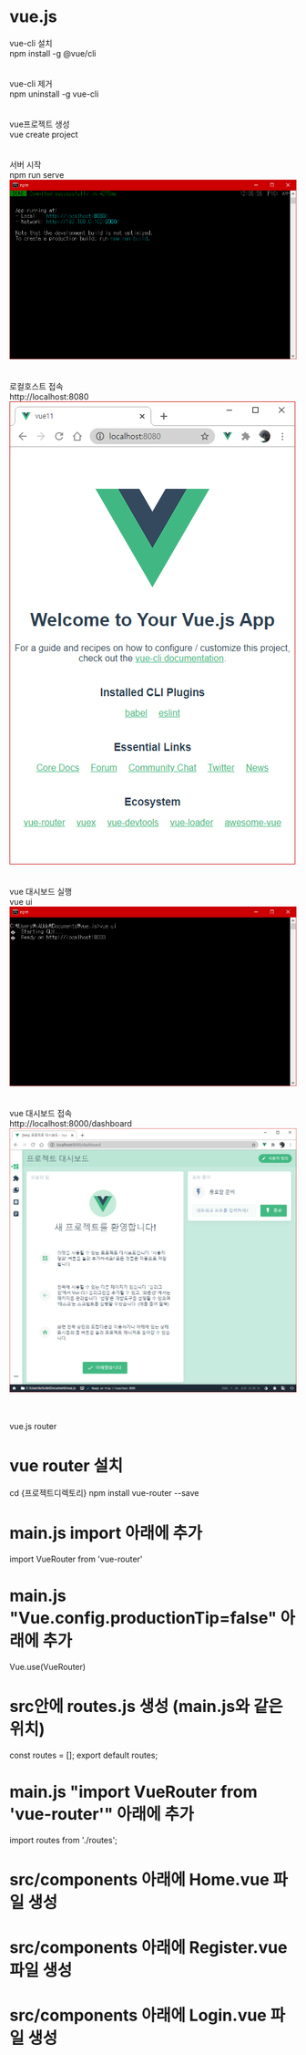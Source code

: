 # vue.js

vue-cli 설치<br/>
npm install -g @vue/cli<br/>
<br/><br/>
vue-cli 제거<br/>
npm uninstall -g vue-cli<br/>
<br/><br/>
vue프로젝트 생성<br/>
vue create project<br/>
<br/><br/>
서버 시작<br/>
npm run serve<br/>
<img src=".etc/npm_run_serve.png?raw=true"/><br/>
<br/><br/>
로컬호스트 접속<br/>
http://localhost:8080<br/>
<img src=".etc/localhost8080.png?raw=true"/><br/>
<br/><br/>
vue 대시보드 실행<br/>
vue ui<br/>
<img src=".etc/vue_ui.png?raw=true"/><br/>
<br/><br/>
vue 대시보드 접속<br/>
http://localhost:8000/dashboard<br/>
<img src=".etc/project_dashboard.png?raw=true"/><br/>
<br/><br/>


<div tag="https://appdividend.com/2018/12/28/vue-router-tutorial-with-example-how-to-use-routing-in-vuejs/">vue.js router</div>

# vue router 설치
cd {프로젝트디렉토리}
npm install vue-router --save

# main.js import 아래에 추가
import VueRouter from 'vue-router'

# main.js "Vue.config.productionTip=false" 아래에 추가
Vue.use(VueRouter)


# src안에 routes.js 생성 (main.js와 같은위치)
const routes = [];
export default routes;

# main.js "import VueRouter from 'vue-router'" 아래에 추가
import routes from './routes';

# src/components 아래에  Home.vue 파일 생성
<template>
    <div>
        Home
    </div>
</template>
<script>
export default {

}
</script>


# src/components 아래에  Register.vue 파일 생성
<template>
    <div>
        Register
    </div>
</template>
<script>
export default {

}
</script>


# src/components 아래에  Login.vue 파일 생성
<template>
    <div>
        Login
    </div>
</template>
<script>
export default {

}
</script>
